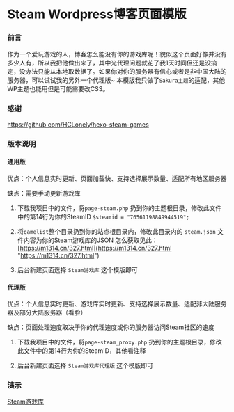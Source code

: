 # Steam Wordpress博客页面模版
### 前言
作为一个爱玩游戏的人，博客怎么能没有你的游戏库呢！貌似这个页面好像并没有多少人有，所以我把他做出来了，其中光代理问题就花了我1天时间但还是没搞定，没办法只能从本地取数据了。如果你对你的服务器有信心或者是非中国大陆的服务器，可以试试我的另外一个代理版~
本模版我只做了`Sakura主题`的适配，其他WP主题也能用但是可能需要改CSS。

### 感谢
https://github.com/HCLonely/hexo-steam-games

### 版本说明
#### 通用版
优点：个人信息实时更新、页面加载快、支持选择展示数量、适配所有地区服务器

缺点：需要手动更新游戏库

1. 下载我项目中的文件，将`page-steam.php` 扔到你的主题根目录，修改此文件中的第14行为你的SteamID
	`$steamid = "76561198849944519";`

2. 将`gamelist`整个目录扔到你的站点根目录内，修改此目录内的 `steam.json` 文件内容为你的Steam游戏库的JSON
	怎么获取见此：[https://m1314.cn/327.html](https://m1314.cn/327.html "https://m1314.cn/327.html")

3. 后台新建页面选择 `Steam游戏库` 这个模版即可

#### 代理版
优点：个人信息实时更新、游戏库实时更新、支持选择展示数量、适配非大陆服务器及部分大陆服务器（看脸）

缺点：页面处理速度取决于你的代理速度或你的服务器访问Steam社区的速度

1. 下载我项目中的文件，将`page-steam_proxy.php` 扔到你的主题根目录，修改此文件中的第14行为你的SteamID，其他看注释

2. 后台新建页面选择 `Steam游戏库代理版` 这个模版即可

### 演示
[Steam游戏库](https://m1314.cn/steam/ "Steam游戏库")
